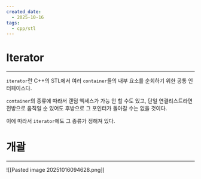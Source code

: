 ```yaml
---
created_date:
  - 2025-10-16
tags:
  - cpp/stl
---
```

# Iterator
---
`iterator`란 C++의 STL에서 여러 `container`들의 내부 요소를 순회하기 위한 공통 인터페이스다. 

`container`의 종류에 따라서 랜덤 엑세스가 가능 안 할 수도 있고, 단일 연결리스트라면 전방으로 움직일 순 있어도 후방으로 그 포인터가 돌아갈 수는 없을 것이다. 

이에 따라서 `iterator`에도 그 종류가 정해져 있다.
<br>
# 개괄
---
![[Pasted image 20251016094628.png]]